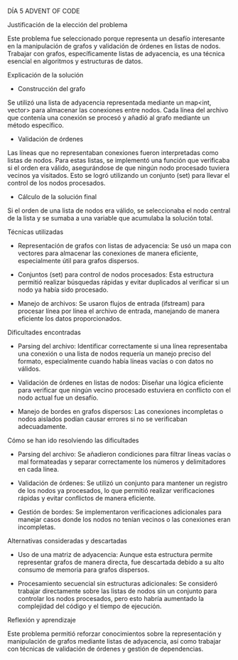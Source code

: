 DÍA 5 ADVENT OF CODE 

Justificación de la elección del problema 

Este problema fue seleccionado porque representa un desafío interesante en la manipulación de grafos y validación de órdenes en listas de nodos. Trabajar con grafos, específicamente listas de adyacencia, es una técnica esencial en algoritmos y estructuras de datos. 

Explicación de la solución 

- Construcción del grafo 

Se utilizó una lista de adyacencia representada mediante un map<int, vector<int>> para almacenar las conexiones entre nodos. Cada línea del archivo que contenía una conexión se procesó y añadió al grafo mediante un método específico. 

- Validación de órdenes 

Las líneas que no representaban conexiones fueron interpretadas como listas de nodos. Para estas listas, se implementó una función que verificaba si el orden era válido, asegurándose de que ningún nodo procesado tuviera vecinos ya visitados. Esto se logró utilizando un conjunto (set) para llevar el control de los nodos procesados. 

- Cálculo de la solución final 

Si el orden de una lista de nodos era válido, se seleccionaba el nodo central de la lista y se sumaba a una variable que acumulaba la solución total. 

Técnicas utilizadas 

- Representación de grafos con listas de adyacencia: Se usó un mapa con vectores para almacenar las conexiones de manera eficiente, especialmente útil para grafos dispersos. 

- Conjuntos (set) para control de nodos procesados: Esta estructura permitió realizar búsquedas rápidas y evitar duplicados al verificar si un nodo ya había sido procesado. 

- Manejo de archivos: Se usaron flujos de entrada (ifstream) para procesar línea por línea el archivo de entrada, manejando de manera eficiente los datos proporcionados. 

Dificultades encontradas 

- Parsing del archivo: Identificar correctamente si una línea representaba una conexión o una lista de nodos requería un manejo preciso del formato, especialmente cuando había líneas vacías o con datos no válidos. 

- Validación de órdenes en listas de nodos: Diseñar una lógica eficiente para verificar que ningún vecino procesado estuviera en conflicto con el nodo actual fue un desafío. 

- Manejo de bordes en grafos dispersos: Las conexiones incompletas o nodos aislados podían causar errores si no se verificaban adecuadamente. 

Cómo se han ido resolviendo las dificultades 

- Parsing del archivo: Se añadieron condiciones para filtrar líneas vacías o mal formateadas y separar correctamente los números y delimitadores en cada línea. 

- Validación de órdenes: Se utilizó un conjunto para mantener un registro de los nodos ya procesados, lo que permitió realizar verificaciones rápidas y evitar conflictos de manera eficiente. 

- Gestión de bordes: Se implementaron verificaciones adicionales para manejar casos donde los nodos no tenían vecinos o las conexiones eran incompletas. 

Alternativas consideradas y descartadas 

- Uso de una matriz de adyacencia: Aunque esta estructura permite representar grafos de manera directa, fue descartada debido a su alto consumo de memoria para grafos dispersos. 

- Procesamiento secuencial sin estructuras adicionales: Se consideró trabajar directamente sobre las listas de nodos sin un conjunto para controlar los nodos procesados, pero esto habría aumentado la complejidad del código y el tiempo de ejecución. 

Reflexión y aprendizaje 

Este problema permitió reforzar conocimientos sobre la representación y manipulación de grafos mediante listas de adyacencia, así como trabajar con técnicas de validación de órdenes y gestión de dependencias.  

 
